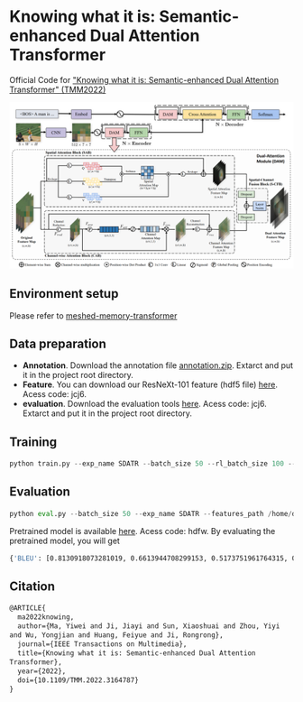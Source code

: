 # Knowing what it is: Semantic-enhanced Dual Attention Transformer
Official Code for ["Knowing what it is: Semantic-enhanced Dual Attention Transformer" (TMM2022)](https://ieeexplore.ieee.org/abstract/document/9749944)

![](images/SDATR.png)

## Environment setup

Please refer to [meshed-memory-transformer](https://github.com/aimagelab/meshed-memory-transformer)

## Data preparation

* **Annotation**. Download the annotation file [annotation.zip](https://drive.google.com/file/d/1i8mqKFKhqvBr8kEp3DbIh9-9UNAfKGmE/view?usp=sharing). Extarct and put it in the project root directory.
* **Feature**. You can download our ResNeXt-101 feature (hdf5 file) [here](https://pan.baidu.com/s/1xVZO7t8k4H_l3aEyuA-KXQ). Acess code: jcj6.
* **evaluation**. Download the evaluation tools [here](https://pan.baidu.com/s/1xVZO7t8k4H_l3aEyuA-KXQ). Acess code: jcj6. Extarct and put it in the project root directory.

## Training
```python
python train.py --exp_name SDATR --batch_size 50 --rl_batch_size 100 --workers 4 --head 8 --warmup 10000 --features_path /home/data/coco_grid_feats2.hdf5 --annotation /home/data/m2_annotations --logs_folder tensorboard_logs
```
## Evaluation
```python
python eval.py --batch_size 50 --exp_name SDATR --features_path /home/data/coco_grid_feats2.hdf5 --annotation /home/data/m2_annotations
```


Pretrained model is available [here](https://pan.baidu.com/s/1yg5GSI5SptuNl1O_WLPryw). Acess code: hdfw.
By evaluating the pretrained model, you will get
```bash
{'BLEU': [0.8130918073281019, 0.6613944708299153, 0.5173751961764315, 0.3973754802778509], 'METEOR': 0.29504133552506084, 'ROUGE': 0.5914517025819723, 'CIDEr': 1.3447844386129792, 'SPICE': 0.23130604798677026}
```

## Citation
```
@ARTICLE{
  ma2022knowing,  
  author={Ma, Yiwei and Ji, Jiayi and Sun, Xiaoshuai and Zhou, Yiyi and Wu, Yongjian and Huang, Feiyue and Ji, Rongrong},  
  journal={IEEE Transactions on Multimedia},   
  title={Knowing what it is: Semantic-enhanced Dual Attention Transformer},   
  year={2022},   
  doi={10.1109/TMM.2022.3164787}
}
```
